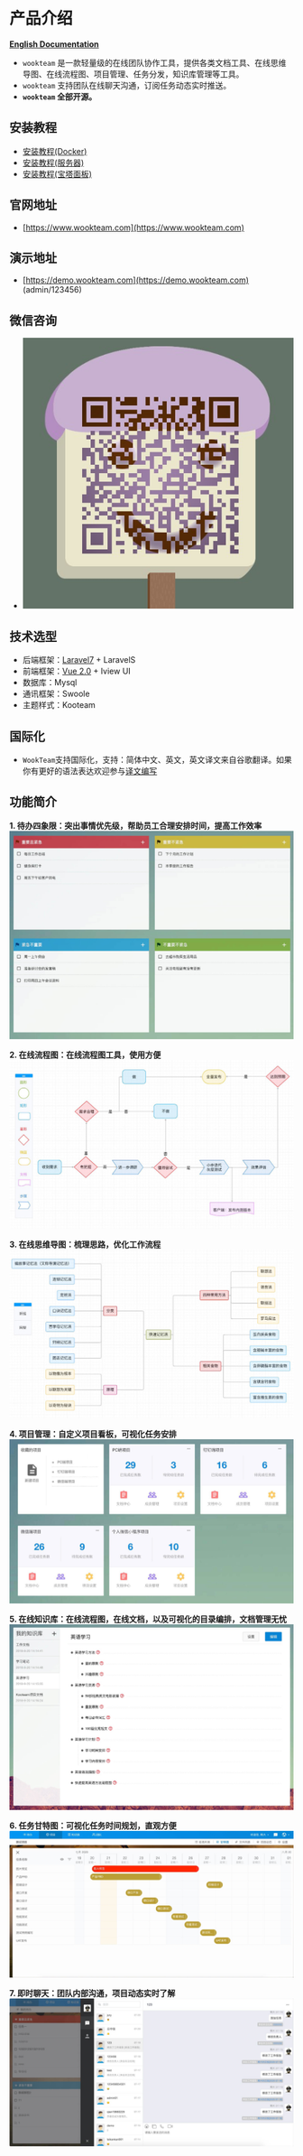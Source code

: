 # 产品介绍

**[English Documentation](README-EN.md)**

- `wookteam` 是一款轻量级的在线团队协作工具，提供各类文档工具、在线思维导图、在线流程图、项目管理、任务分发，知识库管理等工具。
- `wookteam` 支持团队在线聊天沟通，订阅任务动态实时推送。
- **`wookteam` 全部开源。**

## 安装教程

- [安装教程(Docker)](install/DOCKER.md)
- [安装教程(服务器)](install/SERVER.md)
- [安装教程(宝塔面板)](install/BT.md)

## 官网地址

- [https://www.wookteam.com](https://www.wookteam.com)

## 演示地址

- [https://demo.wookteam.com](https://demo.wookteam.com) (admin/123456)

## 微信咨询

- ![二维码](resources/assets/statics/other/wxqr.jpeg)

## 技术选型

- 后端框架：[Laravel7](https://laravel.com/) + LaravelS
- 前端框架：[Vue 2.0](https://cn.vuejs.org/) + Iview UI
- 数据库：Mysql
- 通讯框架：Swoole
- 主题样式：Kooteam

## 国际化

- `WookTeam`支持国际化，支持：简体中文、英文，英文译文来自谷歌翻译。如果你有更好的语法表达欢迎参与[译文编写](https://docs.google.com/spreadsheets/d/1m0de8-5vCwjKRwW_lsgzsi8wmOmQRl_bIMGN988Keak/edit?usp=sharing)

## 功能简介

**1. 待办四象限：突出事情优先级，帮助员工合理安排时间，提高工作效率**
![待办四象限：突出事情优先级，帮助员工合理安排时间，提高工作效率](resources/assets/statics/images/index/todo.jpg)

**2. 在线流程图：在线流程图工具，使用方便**
![在线流程图：在线流程图工具，使用方便](resources/assets/statics/images/index/banner/1.jpg)

**3. 在线思维导图：梳理思路，优化工作流程**
![在线思维导图：梳理思路，优化工作流程](resources/assets/statics/images/index/banner/2.jpg)

**4. 项目管理：自定义项目看板，可视化任务安排**
![项目管理：自定义项目看板，可视化任务安排](resources/assets/statics/images/index/project.jpg)

**5. 在线知识库：在线流程图，在线文档，以及可视化的目录编排，文档管理无忧**
![在线知识库：在线流程图，在线文档，以及可视化的目录编排，文档管理无忧](resources/assets/statics/images/index/wiki.jpg)

**6. 任务甘特图：可视化任务时间规划，直观方便**
![即时聊天：团队内部沟通，项目动态实时了解](resources/assets/statics/images/index/gantt.jpg)

**7. 即时聊天：团队内部沟通，项目动态实时了解**
![即时聊天：团队内部沟通，项目动态实时了解](resources/assets/statics/images/index/chat.jpg)

